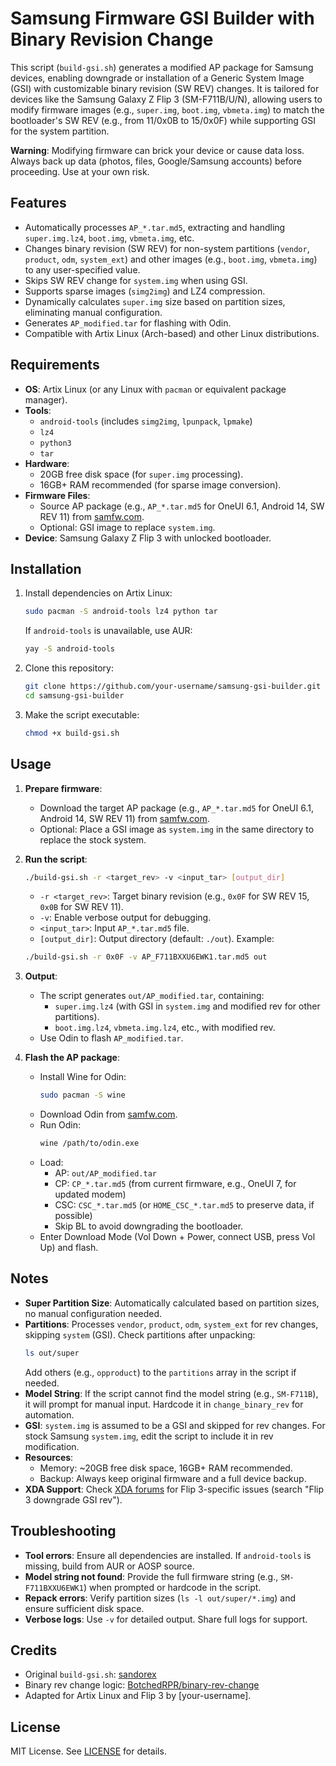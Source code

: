 # Samsung Firmware GSI Builder with Binary Revision Change

This script (`build-gsi.sh`) generates a modified AP package for Samsung devices, enabling downgrade or installation of a Generic System Image (GSI) with customizable binary revision (SW REV) changes. It is tailored for devices like the Samsung Galaxy Z Flip 3 (SM-F711B/U/N), allowing users to modify firmware images (e.g., `super.img`, `boot.img`, `vbmeta.img`) to match the bootloader's SW REV (e.g., from 11/0x0B to 15/0x0F) while supporting GSI for the system partition.

**Warning**: Modifying firmware can brick your device or cause data loss. Always back up data (photos, files, Google/Samsung accounts) before proceeding. Use at your own risk.

## Features
- Automatically processes `AP_*.tar.md5`, extracting and handling `super.img.lz4`, `boot.img`, `vbmeta.img`, etc.
- Changes binary revision (SW REV) for non-system partitions (`vendor`, `product`, `odm`, `system_ext`) and other images (e.g., `boot.img`, `vbmeta.img`) to any user-specified value.
- Skips SW REV change for `system.img` when using GSI.
- Supports sparse images (`simg2img`) and LZ4 compression.
- Dynamically calculates `super.img` size based on partition sizes, eliminating manual configuration.
- Generates `AP_modified.tar` for flashing with Odin.
- Compatible with Artix Linux (Arch-based) and other Linux distributions.

## Requirements
- **OS**: Artix Linux (or any Linux with `pacman` or equivalent package manager).
- **Tools**:
  - `android-tools` (includes `simg2img`, `lpunpack`, `lpmake`)
  - `lz4`
  - `python3`
  - `tar`
- **Hardware**:
  - 20GB free disk space (for `super.img` processing).
  - 16GB+ RAM recommended (for sparse image conversion).
- **Firmware Files**:
  - Source AP package (e.g., `AP_*.tar.md5` for OneUI 6.1, Android 14, SW REV 11) from [samfw.com](https://samfw.com/firmware/SM-F711B).
  - Optional: GSI image to replace `system.img`.
- **Device**: Samsung Galaxy Z Flip 3 with unlocked bootloader.

## Installation
1. Install dependencies on Artix Linux:
   ```bash
   sudo pacman -S android-tools lz4 python tar
   ```
   If `android-tools` is unavailable, use AUR:
   ```bash
   yay -S android-tools
   ```
2. Clone this repository:
   ```bash
   git clone https://github.com/your-username/samsung-gsi-builder.git
   cd samsung-gsi-builder
   ```
3. Make the script executable:
   ```bash
   chmod +x build-gsi.sh
   ```

## Usage
1. **Prepare firmware**:
   - Download the target AP package (e.g., `AP_*.tar.md5` for OneUI 6.1, Android 14, SW REV 11) from [samfw.com](https://samfw.com/firmware/SM-F711B).
   - Optional: Place a GSI image as `system.img` in the same directory to replace the stock system.

2. **Run the script**:
   ```bash
   ./build-gsi.sh -r <target_rev> -v <input_tar> [output_dir]
   ```
   - `-r <target_rev>`: Target binary revision (e.g., `0x0F` for SW REV 15, `0x0B` for SW REV 11).
   - `-v`: Enable verbose output for debugging.
   - `<input_tar>`: Input `AP_*.tar.md5` file.
   - `[output_dir]`: Output directory (default: `./out`).
   Example:
   ```bash
   ./build-gsi.sh -r 0x0F -v AP_F711BXXU6EWK1.tar.md5 out
   ```

3. **Output**:
   - The script generates `out/AP_modified.tar`, containing:
     - `super.img.lz4` (with GSI in `system.img` and modified rev for other partitions).
     - `boot.img.lz4`, `vbmeta.img.lz4`, etc., with modified rev.
   - Use Odin to flash `AP_modified.tar`.

4. **Flash the AP package**:
   - Install Wine for Odin:
     ```bash
     sudo pacman -S wine
     ```
   - Download Odin from [samfw.com](https://samfw.com).
   - Run Odin:
     ```bash
     wine /path/to/odin.exe
     ```
   - Load:
     - AP: `out/AP_modified.tar`
     - CP: `CP_*.tar.md5` (from current firmware, e.g., OneUI 7, for updated modem)
     - CSC: `CSC_*.tar.md5` (or `HOME_CSC_*.tar.md5` to preserve data, if possible)
     - Skip BL to avoid downgrading the bootloader.
   - Enter Download Mode (Vol Down + Power, connect USB, press Vol Up) and flash.

## Notes
- **Super Partition Size**: Automatically calculated based on partition sizes, no manual configuration needed.
- **Partitions**: Processes `vendor`, `product`, `odm`, `system_ext` for rev changes, skipping `system` (GSI). Check partitions after unpacking:
  ```bash
  ls out/super
  ```
  Add others (e.g., `opproduct`) to the `partitions` array in the script if needed.
- **Model String**: If the script cannot find the model string (e.g., `SM-F711B`), it will prompt for manual input. Hardcode it in `change_binary_rev` for automation.
- **GSI**: `system.img` is assumed to be a GSI and skipped for rev changes. For stock Samsung `system.img`, edit the script to include it in rev modification.
- **Resources**:
  - Memory: ~20GB free disk space, 16GB+ RAM recommended.
  - Backup: Always keep original firmware and a full device backup.
- **XDA Support**: Check [XDA forums](https://xdaforums.com) for Flip 3-specific issues (search "Flip 3 downgrade GSI rev").

## Troubleshooting
- **Tool errors**: Ensure all dependencies are installed. If `android-tools` is missing, build from AUR or AOSP source.
- **Model string not found**: Provide the full firmware string (e.g., `SM-F711BXXU6EWK1`) when prompted or hardcode in the script.
- **Repack errors**: Verify partition sizes (`ls -l out/super/*.img`) and ensure sufficient disk space.
- **Verbose logs**: Use `-v` for detailed output. Share full logs for support.

## Credits
- Original `build-gsi.sh`: [sandorex](https://gist.github.com/sandorex/031c006cc9f705c3640bad8d5b9d66d2)
- Binary rev change logic: [BotchedRPR/binary-rev-change](https://github.com/BotchedRPR/binary-rev-change)
- Adapted for Artix Linux and Flip 3 by [your-username].

## License
MIT License. See [LICENSE](LICENSE) for details.
